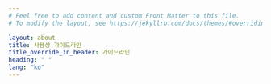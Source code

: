 ```yaml
---
# Feel free to add content and custom Front Matter to this file.
# To modify the layout, see https://jekyllrb.com/docs/themes/#overriding-theme-defaults

layout: about
title: 사용상 가이드라인
title_override_in_header: 가이드라인
heading: " "
lang: "ko"
---
```


